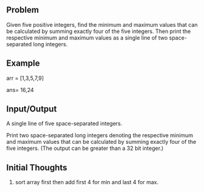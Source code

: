## Problem

Given five positive integers, find the minimum and maximum values that can be calculated by summing exactly four of the five integers. Then print the respective minimum and maximum values as a single line of two space-separated long integers.


## Example

arr = [1,3,5,7,9]

ans= 16,24

## Input/Output

A single line of five space-separated integers.

Print two space-separated long integers denoting the respective minimum and maximum values that can be calculated by summing exactly four of the five integers. (The output can be greater than a 32 bit integer.)

## Initial Thoughts

1. sort array first then  add first 4 for min and last 4 for max.
